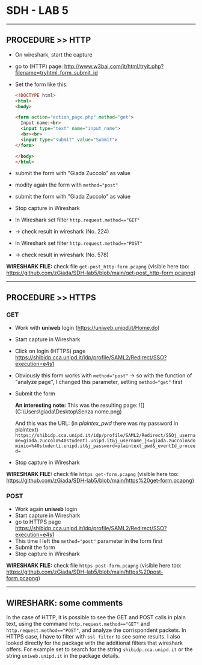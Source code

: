 # SDH - LAB 5

_____________________________________________

## PROCEDURE >> HTTP

- On wireshark, start the capture

- go to (HTTP) page: http://www.w3bai.com/it/html/tryit.php?filename=tryhtml_form_submit_id

- Set the form like this:

  ```html
  <!DOCTYPE html>
  <html>
  <body>
  
  <form action="action_page.php" method="get">
    Input name:<br>
    <input type="text" name="input_name">
    <br><br>
    <input type="submit" value="Submit">
  </form> 
  
  </body>
  </html>
  ```

  

- submit the form with "Giada Zuccolo" as value 

- modity again the form with `method="post"`

- submit the form with "Giada Zuccolo" as value 

- Stop capture in Wireshark

- In Wireshark set filter `http.request.method=="GET"`

- → check result in wireshark (No. 224)

- In Wireshark set filter `http.request.method=="POST"`

- → check result in wireshark (No. 578)

**WIRESHARK FILE:** check file `get-post_http-form.pcapng` 
(visible here too: https://github.com/zGiada/SDH-lab5/blob/main/get-post_http-form.pcapng)

_________________________________


## PROCEDURE >> HTTPS

### GET

- Work with **uniweb** login (https://uniweb.unipd.it/Home.do)

- Start capture in Wireshark

- Click on login (HTTPS) page https://shibidp.cca.unipd.it/idp/profile/SAML2/Redirect/SSO?execution=e4s1

- Obviously this form works with `method="post"`
  → so with the function of "analyze page", I changed this parameter, setting `method="get"` first

- Submit the form

  **An interesting note:** 
  This was the resulting page: 
  ![](C:\Users\giada\Desktop\Senza nome.png)

  And this was the URL: (in *plaintex_pwd* there was my password in plaintext)
  ` https://shibidp.cca.unipd.it/idp/profile/SAML2/Redirect/SSOj_username=giada.zuccolo%40studenti.unipd.it&j_username_js=giada.zuccolo&dominio=%40studenti.unipd.it&j_password=plaintext_pwd&_eventId_proceed=`

- Stop capture in Wireshark

**WIRESHARK FILE:** check file `https get-form.pcapng` 
(visible here too: https://github.com/zGiada/SDH-lab5/blob/main/https%20get-form.pcapng)


### POST

- Work again **uniweb** login
- Start capture in Wireshark
- go to HTTPS page https://shibidp.cca.unipd.it/idp/profile/SAML2/Redirect/SSO?execution=e4s1
- This time I left the `method="post"` parameter in the form first
- Submit the form
- Stop capture in Wireshark

**WIRESHARK FILE:** check file `https post-form.pcapng` 
(visible here too: https://github.com/zGiada/SDH-lab5/blob/main/https%20post-form.pcapng)

___________________________________

## WIRESHARK: some comments

In the case of HTTP, it is possible to see the GET and POST calls in plain text, using the command `http.request.method=="GET"` and `http.request.method=="POST"`, and analyze the corrispondent packets.
In HTTPS case, I have to filter with `ssl filter` to see some results. I also looked directly for the package with the additional filters that wireshark offers. For example set to search for the string `shibidp.cca.unipd.it` or the string `uniweb.unipd.it` in the package details.
